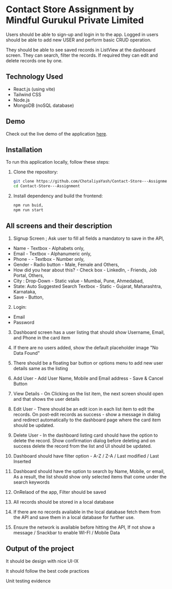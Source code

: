 # Contact Store Assignment by Mindful Gurukul Private Limited

Users should be able to sign-up and login in to the app. Logged in users should be able to add new USER and perform basic CRUD operation.

They should be able to see saved records in ListView at the dashboard screen. They can search, filter the records. If required they can edit and delete records one by one.

## Technology Used

- React.js (using vite)
- Tailwind CSS
- Node.js
- MongoDB (noSQL database)

## Demo

Check out the live demo of the application [here](https://contect-store.onrender.com).

## Installation

To run this application locally, follow these steps:

1. Clone the repository:
   ```bash
   git clone https://github.com/ChotaliyaYash/Contact-Store---Assignment.git
   cd Contact-Store---Assignment
   ```
1. Install dependency and build the frontend:
   ```bash
   npm run buid,
   npm run start
   ```

## All screens and their description

1. Signup Screen ; Ask user to fill all fields a mandatory to save in the API,

- Name - Textbox - Alphabets only,
- Email - Textbox - Alphanumeric only,
- Phone - - Textbox - Number only,
- Gender - Radio button - Male, Female and Others,
- How did you hear about this? - Check box - LinkedIn, - Friends, Job Portal, Others,
- City : Drop-Down - Static value - Mumbai, Pune, Ahmedabad,
- State: Auto Suggested Search Textbox - Static - Gujarat, Maharashtra, Karnataka,
- Save - Button,

2. Login:

- Email
- Password

3. Dashboard screen has a user listing that should show Username, Email, and Phone in the card item

4. If there are no users added, show the default placeholder image "No Data Found"

5. There should be a floating bar button or options menu to add new user details same as the listing

6. Add User - Add User Name, Mobile and Email address - Save & Cancel Button

7. View Details - On Clicking on the list item, the next screen should open and that shows the user details

8. Edit User - There should be an edit icon in each list item to edit the records. On post-edit records as success - show a message in dialog and redirect automatically to the dashboard page where the card item should be updated.

9. Delete User - In the dashboard listing card should have the option to delete the record. Show confirmation dialog before deleting and on success delete the record from the list and UI should be updated.

10. Dashboard should have filter option - A-Z / Z-A / Last modified / Last Inserted

11. Dashboard should have the option to search by Name, Mobile, or email, As a result, the list should show only selected items that come under the search keywords

12. OnRelaod of the app, Filter should be saved

13. All records should be stored in a local database

14. If there are no records available in the local database fetch them from the API and save them in a local database for further use.

15. Ensure the network is available before hitting the API, If not show a message / Snackbar to enable WI-FI / Mobile Data

## Output of the project

It should be design with nice UI-IX

It should follow the best code practices

Unit testing evidence
